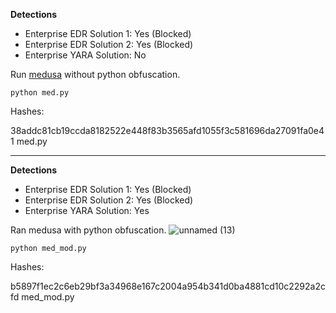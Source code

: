 **Detections**
* Enterprise EDR Solution 1: Yes (Blocked)
* Enterprise EDR Solution 2: Yes (Blocked)
* Enterprise YARA Solution: No

Run [medusa](https://github.com/MythicAgents/Medusa) without python obfuscation.

`python med.py`

Hashes:

38addc81cb19ccda8182522e448f83b3565afd1055f3c581696da27091fa0e41  med.py

***

**Detections**
* Enterprise EDR Solution 1: Yes (Blocked)
* Enterprise EDR Solution 2: Yes (Blocked)
* Enterprise YARA Solution: Yes

Ran medusa with python obfuscation.
![unnamed (13)](https://github.com/lawrence737/EDR-YARA-Testing/assets/82233556/caeb3e6b-36d0-47cc-9d06-cadfcd42a703)


`python med_mod.py`

Hashes:

b5897f1ec2c6eb29bf3a34968e167c2004a954b341d0ba4881cd10c2292a2cfd  med_mod.py